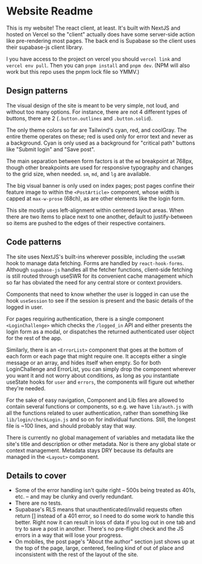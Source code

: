# Website Readme

This is my website! The react client, at least.
It's built with NextJS and hosted on Vercel so the "client" actually does
have some server-side action like pre-rendering most pages. The back end
is Supabase so the client uses their supabase-js client library.

I you have access to the project on vercel you should `vercel link` and
`vercel env pull`. Then you can `pnpm install` and `pnpm dev`. (NPM will
also work but this repo uses the pnpm lock file so YMMV.)

## Design patterns

The visual design of the site is meant to be very simple, not loud,
and without too many options. For instance, there are not 4 different
types of buttons, there are 2 (`.button.outlines` and `.button.solid`).

The only theme colors so far are Tailwind's cyan, red, and coolGray. The
entire theme operates on these; red is used only for error text and
never as a background. Cyan is only used as a background for "critical path"
buttons like "Submit login" and "Save post".

The main separation between form factors is at the `md` breakpoint at 768px,
though other breakpoints are used for responsive typography and changes
to the grid size, when needed. `sm`, `md`, and `lg` are available.

The big visual banner is only used on index pages; post pages confine their
feature image to within the `<PostArticle>` component, whose width is capped at
`max-w-prose` (68ch), as are other elements like the login form.

This site mostly uses left-alignment within centered layout areas. When there
are two items to place next to one another, default to justify-between so items
are pushed to the edges of their respective containers.

## Code patterns

The site uses NextJS's built-ins wherever possible, including the `useSWR`
hook to manage data fetching. Forms are handled by `react-hook-forms`.
Although `supabase-js` handles all the fetcher functions, client-side fetching
is still routed through useSWR for its convenient cache management which so
far has obviated the need for any central store or context providers.

Components that need to know whether the user is logged in can use the hook
`useSession` to see if the session is present and the basic details of
the logged in user.

For pages requiring authentication, there is a single component
`<LoginChallenge>` which checks the `/logged_in` API and either presents the
login form as a modal, or dispatches the returned authenticated user object
for the rest of the app.

Similarly, there is an `<ErrorList>` component that goes at the bottom of each
form or each page that might require one. It accepts either a single message
or an array, and hides itself when empty. So for both LoginChallenge and
ErrorList, you can simply drop the component wherever you want it and not worry
about conditions, as long as you instantiate useState hooks for `user` and
`errors`, the components will figure out whether they're needed.

For the sake of easy navigation, Component and Lib files are allowed to contain
several functions or components, so e.g. we have `lib/auth.js` with all the
functions related to user authentication, rather than something like
`lib/login/checkLogin.js` and so on for individual functions. Still, the
longest file is ~100 lines, and should probably stay that way.

There is currently no global management of variables and metadata like the
site's title and description or other metadata. Nor is there any global state
or context management. Metadata stays DRY because its defaults are managed in
the `<Layout>` component.

## Details to cover

- Some of the error handling isn't quite right – 500s being treated as 401s,
  etc. – and may be clunky and overly redundant.
- There are no tests.
- Supabase's RLS means that unauthenticated/invalid requests often return []
  instead of a 401 error, so I need to do some work to handle this better. Right
  now it can result in loss of data if you log out in one tab and try to save
  a post in another. There's no pre-flight check and the JS errors in a way that
  will lose your progress.
- On mobiles, the post page's "About the author" section just shows up at the
  top of the page, large, centered, feeling kind of out of place and inconsistent
  with the rest of the layout of the site.
